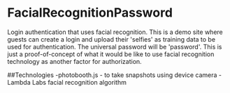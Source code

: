 FacialRecognitionPassword
=========================

Login authentication that uses facial recognition. This is a demo site where guests can create a login and upload their 'selfies' as training data to be used for authentication. The universal password will be 'password'. This is just a proof-of-concept of what it would be like to use facial recognition technology as another factor for authorization.  


##Technologies
-photobooth.js - to take snapshots using device camera
-Lambda Labs facial recognition algorithm
